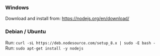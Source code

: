 ### Windows
Download and install from: https://nodejs.org/en/download/

### Debian / Ubuntu 
Run: `curl -sL https://deb.nodesource.com/setup_8.x | sudo -E bash -`  
Run: `sudo apt-get install -y nodejs`  
